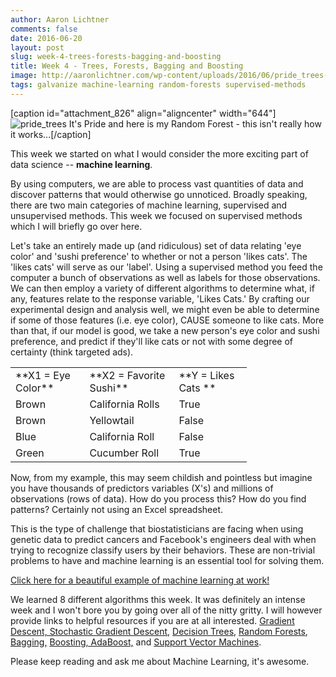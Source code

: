 ```yaml
---
author: Aaron Lichtner
comments: false
date: 2016-06-20 
layout: post
slug: week-4-trees-forests-bagging-and-boosting
title: Week 4 - Trees, Forests, Bagging and Boosting
image: http://aaronlichtner.com/wp-content/uploads/2016/06/pride_trees-644x474.png
tags: galvanize machine-learning random-forests supervised-methods
---
```


[caption id="attachment_826" align="aligncenter" width="644"]![pride_trees](http://aaronlichtner.com/wp-content/uploads/2016/06/pride_trees-644x474.png) It's Pride and here is my Random Forest - this isn't really how it works...[/caption]



This week we started on what I would consider the more exciting part of data science -- **machine learning**.





By using computers, we are able to process vast quantities of data and discover patterns that would otherwise go unnoticed. Broadly speaking, there are two main categories of machine learning, supervised and unsupervised methods. This week we focused on supervised methods which I will briefly go over here.





Let's take an entirely made up (and ridiculous) set of data relating 'eye color' and 'sushi preference' to whether or not a person 'likes cats'. The 'likes cats' will serve as our 'label'. Using a supervised method you feed the computer a bunch of observations as well as labels for those observations. We can then employ a variety of different algorithms to determine what, if any, features relate to the response variable, 'Likes Cats.' By crafting our experimental design and analysis well, we might even be able to determine if some of those features (i.e. eye color), CAUSE someone to like cats. More than that, if our model is good, we take a new person's eye color and sushi preference, and predict if they'll like cats or not with some degree of certainty (think targeted ads).



<table style="width: 75%;" >
<tbody >
<tr >

<td >**X1 = Eye Color**
</td>

<td >**X2 = Favorite Sushi**
</td>

<td >**Y = Likes Cats **
</td>
</tr>
<tr >

<td >Brown
</td>

<td >California Rolls
</td>

<td >True
</td>
</tr>
<tr >

<td >Brown
</td>

<td >Yellowtail
</td>

<td >False
</td>
</tr>
<tr >

<td >Blue
</td>

<td >California Roll
</td>

<td >False
</td>
</tr>
<tr >

<td >Green
</td>

<td >Cucumber Roll
</td>

<td >True
</td>
</tr>
</tbody>
</table>



Now, from my example, this may seem childish and pointless but imagine you have thousands of predictors variables (X's) and millions of observations (rows of data). How do you process this? How do you find patterns? Certainly not using an Excel spreadsheet.





This is the type of challenge that biostatisticians are facing when using genetic data to predict cancers and Facebook's engineers deal with when trying to recognize classify users by their behaviors. These are non-trivial problems to have and machine learning is an essential tool for solving them.





[Click here for a beautiful example of machine learning at work!](http://www.r2d3.us/visual-intro-to-machine-learning-part-1/)





We learned 8 different algorithms this week. It was definitely an intense week and I won't bore you by going over all of the nitty gritty. I will however provide links to helpful resources if you are at all interested. [Gradient Descent, Stochastic Gradient Descent](http://sebastianruder.com/optimizing-gradient-descent/index.html#stochasticgradientdescent), [Decision Trees](https://www.youtube.com/watch?v=eKD5gxPPeY0), [Random Forests](https://en.wikipedia.org/wiki/Random_forest), [Bagging,](https://en.wikipedia.org/wiki/Ensemble_learning) [Boosting, AdaBoost,](https://en.wikipedia.org/wiki/AdaBoost) and [Support Vector Machines](http://www.cs.ucf.edu/courses/cap6412/fall2009/papers/Berwick2003.pdf).





Please keep reading and ask me about Machine Learning, it's awesome.




